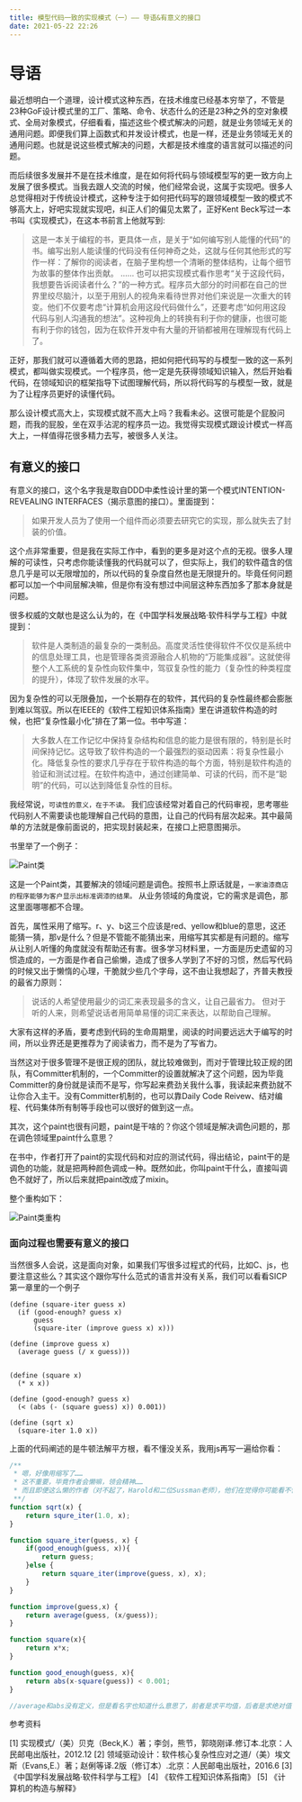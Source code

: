 ```yaml
---
title: 模型代码一致的实现模式（一）—— 导语&有意义的接口
date: 2021-05-22 22:26
---
```


# 导语

最近想明白一个道理，设计模式这种东西，在技术维度已经基本穷举了，不管是23种GoF设计模式里的工厂、策略、命令、状态什么的还是23种之外的空对象模式、全局对象模式，仔细看看，描述这些个模式解决的问题，就是业务领域无关的通用问题。即便我们算上函数式和并发设计模式，也是一样，还是业务领域无关的通用问题。也就是说这些模式解决的问题，大都是技术维度的语言就可以描述的问题。

而后续很多发展并不是在技术维度，是在如何将代码与领域模型写的更一致方向上发展了很多模式。当我去跟人交流的时候，他们经常会说，这属于实现吧。很多人总觉得相对于传统设计模式，这种专注于如何把代码写的跟领域模型一致的模式不够高大上，好吧实现就实现吧，纠正人们的偏见太累了，正好Kent Beck写过一本书叫《实现模式》，在这本书前言上他就写到:

>  这是一本关于编程的书，更具体一点，是关于“如何编写别人能懂的代码”的书。编写出别人能读懂的代码没有任何神奇之处，这就与任何其他形式的写作一样：了解你的阅读者，在脑子里构想一个清晰的整体结构，让每个细节为故事的整体作出贡献。
>……
>  也可以把实现模式看作思考“关于这段代码，我想要告诉阅读者什么？”的一种方式。程序员大部分的时间都在自己的世界里绞尽脑汁，以至于用别人的视角来看待世界对他们来说是一次重大的转变。他们不仅要考虑“计算机会用这段代码做什么”，还要考虑“如何用这段代码与别人沟通我的想法”。这种视角上的转换有利于你的健康，也很可能有利于你的钱包，因为在软件开发中有大量的开销都被用在理解现有代码上了。

正好，那我们就可以遵循着大师的思路，把如何把代码写的与模型一致的这一系列模式，都叫做实现模式。一个程序员，他一定是先获得领域知识输入，然后开始看代码，在领域知识的框架指导下试图理解代码，所以将代码写的与模型一致，就是为了让程序员更好的读懂代码。

那么设计模式高大上，实现模式就不高大上吗？我看未必。这很可能是个屁股问题，而我的屁股，坐在双手沾泥的程序员一边。我觉得实现模式跟设计模式一样高大上，一样值得花很多精力去写，被很多人关注。

## 有意义的接口

有意义的接口，这个名字我是取自DDD中柔性设计里的第一个模式INTENTION-REVEALING INTERFACES（揭示意图的接口）。里面提到：

> 如果开发人员为了使用一个组件而必须要去研究它的实现，那么就失去了封装的价值。

这个点非常重要，但是我在实际工作中，看到的更多是对这个点的无视。很多人理解的可读性，只考虑你能读懂我的代码就可以了，但实际上，我们的软件蕴含的信息几乎是可以无限增加的，所以代码的复杂度自然也是无限提升的。毕竟任何问题都可以加一个中间层解决嘛，但是你有没有想过中间层这种东西加多了那本身就是问题。

很多权威的文献也是这么认为的，在《中国学科发展战略·软件科学与工程》中就提到：
>软件是人类制造的最复杂的一类制品。高度灵活性使得软件不仅仅是系统中的信息处理工具，也是管理各类资源融合人机物的“万能集成器”。这就使得整个人工系统的复杂性向软件集中，驾驭复杂性的能力（复杂性的种类程度的提升），体现了软件发展的水平。

因为复杂性的可以无限叠加，一个长期存在的软件，其代码的复杂性最终都会膨胀到难以驾驭。所以在IEEE的《软件工程知识体系指南》里在讲道软件构造的时候，也把“复杂性最小化”排在了第一位。书中写道：

>大多数人在工作记忆中保持复杂结构和信息的能力是很有限的，特别是长时间保持记忆。这导致了软件构造的一个最强烈的驱动因素：将复杂性最小化。降低复杂性的要求几乎存在于软件构造的每个方面，特别是软件构造的验证和测试过程。在软件构造中，通过创建简单、可读的代码，而不是“聪明”的代码，可以达到降低复杂性的目标。

我经常说，```可读性的意义，在于不读。``` 我们应该经常对着自己的代码审视，思考哪些代码别人不需要读也能理解自己代码的意图，让自己的代码有层次起来。其中最简单的方法就是像前面说的，把实现封装起来，在接口上把意图揭示。

书里举了一个例子：

![Paint类](https://jtong-pic.obs.cn-north-4.myhuaweicloud.com/model-code-aligned-implement-pattern/01-meaningful-interface/Paint-class.png)

这是一个Paint类，其要解决的领域问题是调色。按照书上原话就是，```一家油漆商店的程序能够为客户显示出标准调漆的结果。``` 从业务领域的角度说，它的需求是调色，那这里面哪哪都不合理。

首先，属性采用了缩写。r、y、b这三个应该是red、yellow和blue的意思，这还能猜一猜，那v是什么？但是不管能不能猜出来，用缩写其实都是有问题的。缩写从让别人听懂的角度就没有帮助还有害。很多学习材料里，一方面是历史遗留的习惯造成的，一方面是作者自己偷懒，造成了很多人学到了不好的习惯，然后写代码的时候又出于懒惰的心理，干脆就少些几个字母，这不由让我想起了，齐普夫教授的最省力原则：

>说话的人希望使用最少的词汇来表现最多的含义，让自己最省力。 但对于听的人来，则希望说话者用简单易懂的词汇来表达，以帮助自己理解。

大家有这样的矛盾，要考虑到代码的生命周期里，阅读的时间要远远大于编写的时间，所以业界还是更推荐为了阅读省力，而不是为了写省力。

当然这对于很多管理不是很正规的团队，就比较难做到，而对于管理比较正规的团队，有Committer机制的，一个Committer的设置就解决了这个问题，因为毕竟Committer的身份就是读而不是写，你写起来费劲关我什么事，我读起来费劲就不让你合入主干。没有Committer机制的，也可以靠Daily Code Reivew、结对编程、代码集体所有制等手段也可以很好的做到这一点。

其次，这个paint也很有问题，paint是干啥的？你这个领域是解决调色问题的，那在调色领域里paint什么意思？

在书中，作者打开了paint的实现代码和对应的测试代码，得出结论，paint干的是调色的功能，就是把两种颜色调成一种。既然如此，你叫paint干什么，直接叫调色不就好了，所以后来就把paint改成了mixin。

整个重构如下：

![Paint类重构](https://jtong-pic.obs.cn-north-4.myhuaweicloud.com/model-code-aligned-implement-pattern/01-meaningful-interface/paint-class-refactor.png)


### 面向过程也需要有意义的接口

当然很多人会说，这是面向对象，如果我们写很多过程式的代码，比如C、js，也要注意这些么？其实这个跟你写什么范式的语言并没有关系，我们可以看看SICP第一章里的一个例子

```racket
(define (square-iter guess x)
  (if (good-enough? guess x)
      guess
      (square-iter (improve guess x) x)))

(define (improve guess x)
  (average guess (/ x guess)))


(define (square x)
  (* x x))

(define (good-enough? guess x)
  (< (abs (- (square guess) x)) 0.001))

(define (sqrt x)
  (square-iter 1.0 x))
```

上面的代码阐述的是牛顿法解平方根，看不懂没关系，我用js再写一遍给你看：

```javascript
/**
 * 嗯，好像用缩写了……
 * 这不重要，毕竟作者会懒嘛，领会精神……
 * 而且即便这么懒的作者（对不起了，Harold和二位Sussman老师），他们在觉得你可能看不懂的地方还是没用缩写不是吗？
 **/
function sqrt(x) {
    return squre_iter(1.0, x);
}

function square_iter(guess, x) {
    if(good_enough(guess, x)){
        return guess;
    }else {
        return square_iter(improve(guess, x), x);
    }
}

function improve(guess,x) {
    return average(guess, (x/guess));
}

function square(x){
    return x*x;
}

function good_enough(guess, x){
    return abs(x-square(guess)) < 0.001;
}

//average和abs没有定义，但是看名字也知道什么意思了，前者是求平均值，后者是求绝对值
```



参考资料

[1] 实现模式/（美）贝克（Beck,K.）著；李剑，熊节，郭晓刚译.修订本.北京：人民邮电出版社，2012.12
[2] 领域驱动设计：软件核心复杂性应对之道/（美）埃文斯（Evans,E.）著；赵俐等译.2版（修订本）.北京：人民邮电出版社，2016.6
[3] 《中国学科发展战略·软件科学与工程》
[4] 《软件工程知识体系指南》
[5] 《计算机的构造与解释》
